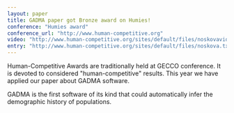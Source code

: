```yaml
---
layout: paper
title: GADMA paper got Bronze award on Humies!
conference: "Humies award"
conference_url: "http://www.human-competitive.org"
video: "http://www.human-competitive.org/sites/default/files/noskovavideo.480p.mp4"
entry: "http://www.human-competitive.org/sites/default/files/noskova.txt" 
---
```


Human-Competitive Awards are traditionally held at GECCO conference. It is devoted to considered "human-competitive" results. This year we have applied our paper about GADMA software.

GADMA is the first software of its kind that could automatically infer the demographic history of populations.

